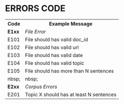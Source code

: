 # ERRORS CODE

<table>
<tr>
<th>Code</th>
<th>Example Message</th>
</tr>
<tr>
<td><b>E1xx</b></td>
<td><i>File Error</i></td>
</tr>
<tr>
<td>E101</td>
<td>File should has valid doc_id</td>
</tr>
<tr>
<td>E102</td>
<td>File should has valid url</td>
</tr>
<tr>
<td>E103</td>
<td>File should has valid date</td>
</tr>
<tr>
<td>E104</td>
<td>File should has valid topic</td>
</tr>
<tr>
<td>E105</td>
<td>File should has more than N sentences</td>
</tr>
<tr>
<td>nbsp;</td>
<td>nbsp;</td>
</tr>
<tr>
<td><b>E2xx</b></td>
<td><i>Corpus Errors</i></td>
</tr>
<tr>
<td>E201</td>
<td>Topic X should has at least N sentences</td>
</tr>
</table>